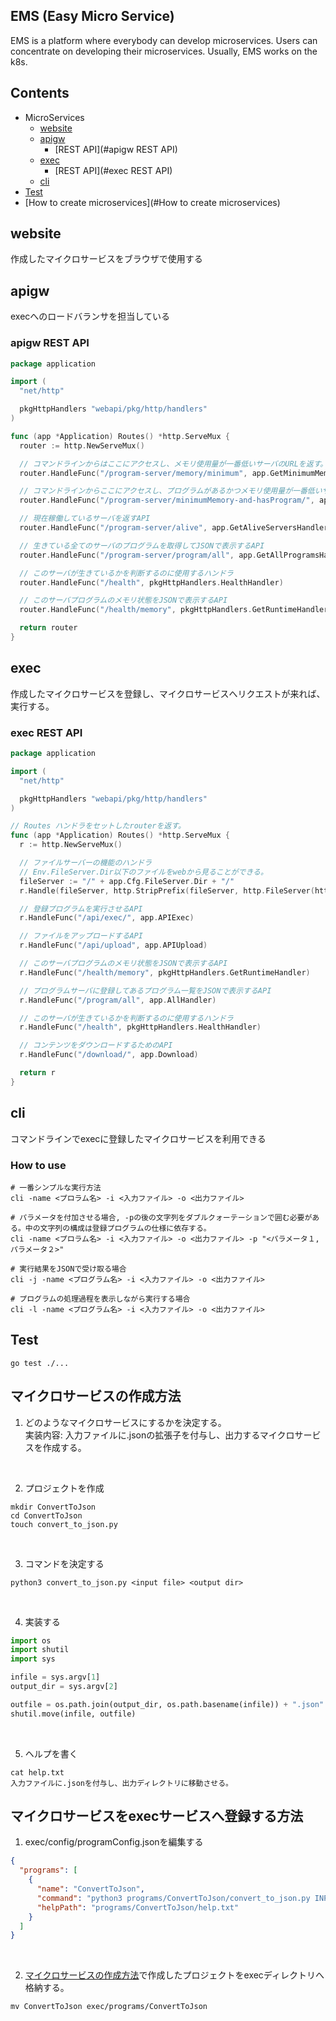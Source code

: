 ## EMS (Easy Micro Service)

EMS is a platform where everybody can develop microservices.
Users can concentrate on developing their microservices.
Usually, EMS works on the k8s.

## Contents
- MicroServices
    - [website](#website)
    - [apigw](#apigw)
      - [REST API](#apigw REST API)
    - [exec](#exec)
      - [REST API](#exec REST API)
    - [cli](#cli)
- [Test](#Test)
- [How to create microservices](#How to create microservices)


## website
作成したマイクロサービスをブラウザで使用する

## apigw
execへのロードバランサを担当している

### apigw REST API
```go
package application

import (
  "net/http"

  pkgHttpHandlers "webapi/pkg/http/handlers"
)

func (app *Application) Routes() *http.ServeMux {
  router := http.NewServeMux()

  // コマンドラインからはここにアクセスし、メモリ使用量が一番低いサーバのURLを返す。
  router.HandleFunc("/program-server/memory/minimum", app.GetMinimumMemoryServerHandler)

  // コマンドラインからここにアクセスし、プログラムがあるかつメモリ使用量が一番低いサーバのURLを返す。
  router.HandleFunc("/program-server/minimumMemory-and-hasProgram/", app.GetMinimumMemoryAndHasProgram)

  // 現在稼働しているサーバを返すAPI
  router.HandleFunc("/program-server/alive", app.GetAliveServersHandler)

  // 生きている全てのサーバのプログラムを取得してJSONで表示するAPI
  router.HandleFunc("/program-server/program/all", app.GetAllProgramsHandler)

  // このサーバが生きているかを判断するのに使用するハンドラ
  router.HandleFunc("/health", pkgHttpHandlers.HealthHandler)

  // このサーバプログラムのメモリ状態をJSONで表示するAPI
  router.HandleFunc("/health/memory", pkgHttpHandlers.GetRuntimeHandler)

  return router
}
```

## exec
作成したマイクロサービスを登録し、マイクロサービスへリクエストが来れば、実行する。

### exec REST API
```go
package application

import (
  "net/http"

  pkgHttpHandlers "webapi/pkg/http/handlers"
)

// Routes ハンドラをセットしたrouterを返す。
func (app *Application) Routes() *http.ServeMux {
  r := http.NewServeMux()

  // ファイルサーバーの機能のハンドラ
  // Env.FileServer.Dir以下のファイルをwebから見ることができる。
  fileServer := "/" + app.Cfg.FileServer.Dir + "/"
  r.Handle(fileServer, http.StripPrefix(fileServer, http.FileServer(http.Dir(app.Cfg.FileServer.Dir))))

  // 登録プログラムを実行させるAPI
  r.HandleFunc("/api/exec/", app.APIExec)

  // ファイルをアップロードするAPI
  r.HandleFunc("/api/upload", app.APIUpload)

  // このサーバプログラムのメモリ状態をJSONで表示するAPI
  r.HandleFunc("/health/memory", pkgHttpHandlers.GetRuntimeHandler)

  // プログラムサーバに登録してあるプログラム一覧をJSONで表示するAPI
  r.HandleFunc("/program/all", app.AllHandler)

  // このサーバが生きているかを判断するのに使用するハンドラ
  r.HandleFunc("/health", pkgHttpHandlers.HealthHandler)

  // コンテンツをダウンロードするためのAPI
  r.HandleFunc("/download/", app.Download)

  return r
}
```

## cli
コマンドラインでexecに登録したマイクロサービスを利用できる

### How to use
```shell
# 一番シンプルな実行方法 
cli -name <プロラム名> -i <入力ファイル> -o <出力ファイル> 
   
# パラメータを付加させる場合, -pの後の文字列をダブルクォーテーションで囲む必要がある。中の文字列の構成は登録プログラムの仕様に依存する。 
cli -name <プロラム名> -i <入力ファイル> -o <出力ファイル> -p "<パラメータ１,パラメータ２>" 
   
# 実行結果をJSONで受け取る場合 
cli -j -name <プログラム名> -i <入力ファイル> -o <出力ファイル> 
 
# プログラムの処理過程を表示しながら実行する場合 
cli -l -name <プログラム名> -i <入力ファイル> -o <出力ファイル>
```


## Test
```shell
go test ./...
```

## マイクロサービスの作成方法
1. どのようなマイクロサービスにするかを決定する。 <br>
実装内容: 入力ファイルに.jsonの拡張子を付与し、出力するマイクロサービスを作成する。

<br>

2. プロジェクトを作成
```shell
mkdir ConvertToJson
cd ConvertToJson
touch convert_to_json.py
```

<br>

3. コマンドを決定する
```shell
python3 convert_to_json.py <input file> <output dir> 
```

<br>

4. 実装する
```python
import os
import shutil
import sys

infile = sys.argv[1]
output_dir = sys.argv[2]

outfile = os.path.join(output_dir, os.path.basename(infile)) + ".json"
shutil.move(infile, outfile)
```

<br>

5. ヘルプを書く
```shell
cat help.txt
入力ファイルに.jsonを付与し、出力ディレクトリに移動させる。
```

## マイクロサービスをexecサービスへ登録する方法
1. exec/config/programConfig.jsonを編集する
```json
{
  "programs": [
    {
      "name": "ConvertToJson",
      "command": "python3 programs/ConvertToJson/convert_to_json.py INPUTFILE OUTPUTDIR",
      "helpPath": "programs/ConvertToJson/help.txt"
    }
  ]
}
```

<br>

2. [マイクロサービスの作成方法](#マイクロサービスの作成方法)で作成したプロジェクトをexecディレクトリへ格納する。
```shell
mv ConvertToJson exec/programs/ConvertToJson
```
